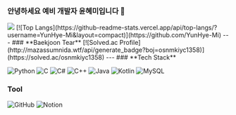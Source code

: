 ### 안녕하세요 예비 개발자 **윤혜미**입니다 👋
<!--
**YunHye-Mi/YunHye-Mi** is a ✨ _special_ ✨ repository because its `README.md` (this file) appears on your GitHub profile.

Here are some ideas to get you started:

- 🔭 I’m currently working on ...
- 🌱 I’m currently learning ...
- 👯 I’m looking to collaborate on ...
- 🤔 I’m looking for help with ...
- 💬 Ask me about ...
- 📫 How to reach me: ...
- 😄 Pronouns: ...
- ⚡ Fun fact: ...
-->

<img src = "https://github-readme-stats.vercel.app/api?username=YunHye-Mi&show_icons=true&hide_border=true">
[![Top Langs](https://github-readme-stats.vercel.app/api/top-langs/?username=YunHye-Mi&layout=compact)](https://github.com/YunHye-Mi)
---
### **Baekjoon Tear**
[![Solved.ac Profile](http://mazassumnida.wtf/api/generate_badge?boj=osnmkiyc1358)](https://solved.ac/osnmkiyc1358)
---
### **Tech Stack**

![Python](https://img.shields.io/badge/Python-%2300599C.svg?style=for-the-badge&logo=Python&logoColor=white)  ![C](https://img.shields.io/badge/c-%2300599C.svg?style=for-the-badge&logo=c&logoColor=white)  ![C#](https://img.shields.io/badge/c%23-%23239120.svg?style=for-the-badge&logo=c-sharp&logoColor=white)  ![C++](https://img.shields.io/badge/c++-%2300599C.svg?style=for-the-badge&logo=c%2B%2B&logoColor=white)  ![Java](https://img.shields.io/badge/java-%23ED8B00.svg?style=for-the-badge&logo=java&logoColor=white)  ![Kotlin](https://img.shields.io/badge/kotlin-%230095D5.svg?style=for-the-badge&logo=kotlin&logoColor=white)  ![MySQL](https://img.shields.io/badge/MySQL-%2300599C.svg?style=for-the-badge&logo=MySQL&logoColor=white)

### **Tool**
![GitHub](https://img.shields.io/badge/github-%23121011.svg?style=for-the-badge&logo=github&logoColor=white) ![Notion](https://img.shields.io/badge/Notion-%23000000.svg?style=for-the-badge&logo=notion&logoColor=white)

